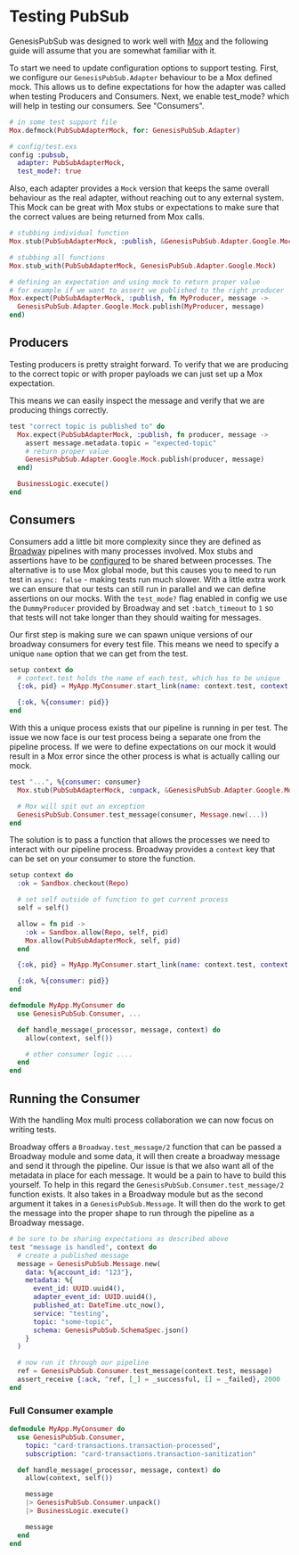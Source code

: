 # Testing PubSub

GenesisPubSub was designed to work well with [Mox](https://hexdocs.pm/mox) and the following guide will assume that you are somewhat familiar with it.

To start we need to update configuration options to support testing. First, we configure our `GenesisPubSub.Adapter` behaviour to be a Mox defined mock. This allows us to define expectations for how the adapter was called when testing Producers and Consumers. Next, we enable test_mode? which will help in testing our consumers. See "Consumers".

```elixir
# in some test support file
Mox.defmock(PubSubAdapterMock, for: GenesisPubSub.Adapter)

# config/test.exs
config :pubsub,
  adapter: PubSubAdapterMock,
  test_mode?: true
```

Also, each adapter provides a `Mock` version that keeps the same overall behaviour as the real adapter, without reaching out to any external system. This Mock can be great with Mox stubs or expectations to make sure that the correct values are being returned from Mox calls.

```elixir
# stubbing individual function
Mox.stub(PubSubAdapterMock, :publish, &GenesisPubSub.Adapter.Google.Mock.publish/2)

# stubbing all functions
Mox.stub_with(PubSubAdapterMock, GenesisPubSub.Adapter.Google.Mock)

# defining an expectation and using mock to return proper value
# for example if we want to assert we published to the right producer
Mox.expect(PubSubAdapterMock, :publish, fn MyProducer, message ->
  GenesisPubSub.Adapter.Google.Mock.publish(MyProducer, message)
end)
```

## Producers

Testing producers is pretty straight forward. To verify that we are producing to the correct topic or with proper payloads we can just set up a Mox expectation.

This means we can easily inspect the message and verify that we are producing things correctly.

```elixir
test "correct topic is published to" do
  Mox.expect(PubSubAdapterMock, :publish, fn producer, message ->
    assert message.metadata.topic = "expected-topic"
    # return proper value
    GenesisPubSub.Adapter.Google.Mock.publish(producer, message)
  end)

  BusinessLogic.execute()
end
```

## Consumers

Consumers add a little bit more complexity since they are defined as [Broadway](https://hexdocs.pm/broadway) pipelines with many processes involved. Mox stubs and assertions have to be [configured](https://hexdocs.pm/mox/Mox.html#module-multi-process-collaboration) to be shared between processes. The alternative is to use Mox global mode, but this causes you to need to run test in `async: false` - making tests run much slower. With a little extra work we can ensure that our tests can still run in parallel and we can define assertions on our mocks. With the `test_mode?` flag enabled in config we use the `DummyProducer` provided by Broadway and set `:batch_timeout` to `1` so that tests will not take longer than they should waiting for messages.

Our first step is making sure we can spawn unique versions of our broadway consumers for every test file. This means we need to specify a unique `name` option that we can get from the test.

```elixir
setup context do
  # context.test holds the name of each test, which has to be unique
  {:ok, pid} = MyApp.MyConsumer.start_link(name: context.test, context: %{allow: allow})

  {:ok, %{consumer: pid}}
end
```

With this a unique process exists that our pipeline is running in per test. The issue we now face is our test process being a separate one from the pipeline process. If we were to define expectations on our mock it would result in a Mox error since the other process is what is actually calling our mock.

```elixir
test "...", %{consumer: consumer}
  Mox.stub(PubSubAdapterMock, :unpack, &GenesisPubSub.Adapter.Google.Mock.unpack/1)

  # Mox will spit out an exception
  GenesisPubSub.Consumer.test_message(consumer, Message.new(...))
end
```

The solution is to pass a function that allows the processes we need to interact with our pipeline process. Broadway provides a `context` key that can be set on your consumer to store the function.

```elixir
setup context do
  :ok = Sandbox.checkout(Repo)

  # set self outside of function to get current process
  self = self()

  allow = fn pid ->
    :ok = Sandbox.allow(Repo, self, pid)
    Mox.allow(PubSubAdapterMock, self, pid)
  end

  {:ok, pid} = MyApp.MyConsumer.start_link(name: context.test, context: %{allow: allow})

  {:ok, %{consumer: pid}}
end
```

```elixir
defmodule MyApp.MyConsumer do
  use GenesisPubSub.Consumer, ...

  def handle_message(_processor, message, context) do
    allow(context, self())

    # other consumer logic ....
  end
end
```

## Running the Consumer

With the handling Mox multi process collaboration we can now focus on writing tests.

Broadway offers a `Broadway.test_message/2` function that can be passed a Broadway module and some data, it will then create a broadway message and send it through the pipeline. Our issue is that we also want all of the metadata in place for each message. It would be a pain to have to build this yourself. To help in this regard the `GenesisPubSub.Consumer.test_message/2` function exists. It also takes in a Broadway module but as the second argument it takes in a `GenesisPubSub.Message`. It will then do the work to get the message into the proper shape to run through the pipeline as a Broadway message.

```elixir
# be sure to be sharing expectations as described above
test "message is handled", context do
  # create a published message
  message = GenesisPubSub.Message.new(
    data: %{account_id: "123"},
    metadata: %{
      event_id: UUID.uuid4(),
      adapter_event_id: UUID.uuid4(),
      published_at: DateTime.utc_now(),
      service: "testing",
      topic: "some-topic",
      schema: GenesisPubSub.SchemaSpec.json()
    }
  )

  # now run it through our pipeline
  ref = GenesisPubSub.Consumer.test_message(context.test, message)
  assert_receive {:ack, ^ref, [_] = _successful, [] = _failed}, 2000
end
```

### Full Consumer example

```elixir
defmodule MyApp.MyConsumer do
  use GenesisPubSub.Consumer,
    topic: "card-transactions.transaction-processed",
    subscription: "card-transactions.transaction-sanitization"

  def handle_message(_processor, message, context) do
    allow(context, self())

    message
    |> GenesisPubSub.Consumer.unpack()
    |> BusinessLogic.execute()

    message
  end
end
```
